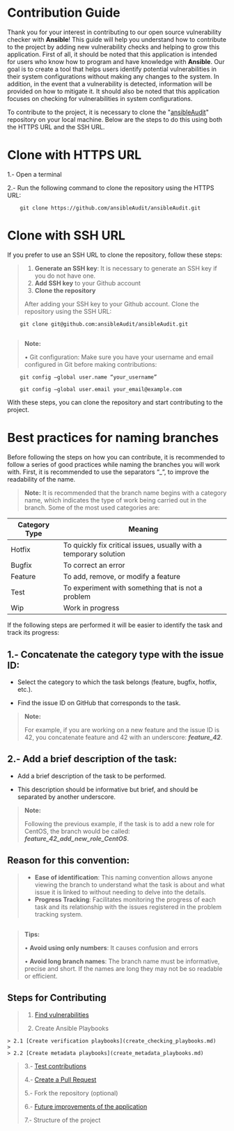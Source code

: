 # **Contribution Guide**
Thank you for your interest in contributing to our open source vulnerability checker with **Ansible**! This guide will help you understand how to contribute to the project by adding new vulnerability checks and helping to grow this application. First of all, it should be noted that this application is intended for users who know how to program and have knowledge with **Ansible**. Our goal is to create a tool that helps users identify potential vulnerabilities in their system configurations without making any changes to the system. In addition, in the event that a vulnerability is detected, information will be provided on how to mitigate it. It should also be noted that this application focuses on checking for vulnerabilities in system configurations.

To contribute to the project, it is necessary to clone the "[ansibleAudit](https://github.com/ansibleAudit/ansibleAudit)" repository on your local machine. Below are the steps to do this using both the HTTPS URL and the SSH URL.

# **Clone with HTTPS URL**
1.- Open a terminal

2.- Run the following command to clone the repository using the HTTPS URL:

        git clone https://github.com/ansibleAudit/ansibleAudit.git

# **Clone with SSH URL**
If you prefer to use an SSH URL to clone the repository, follow these steps:

> 1. **Generate an SSH key**: It is necessary to generate an SSH key if you do not have one. 
> 2. **Add SSH key** to your Github account
> 3. **Clone the repository**
>
> After adding your SSH key to your Github account. Clone the repository using the SSH URL:
>
        git clone git@github.com:ansibleAudit/ansibleAudit.git

##
>
> **Note:**
>
> • Git configuration: Make sure you have your username and email configured in Git before making contributions:
>	
        git config –global user.name “your_username”
>
        git config –global user.email your_email@example.com

With these steps, you can clone the repository and start contributing to the project. 
##
# **Best practices for naming branches**
Before following the steps on how you can contribute, it is recommended to follow a series of good practices while naming the branches you will work with. First, it is recommended to use the separators “_”, to improve the readability of the name.

> **Note:**
> It is recommended that the branch name begins with a category name, which indicates the type of work being carried out in the branch. Some of the most used categories are:

| Category Type | Meaning                                                              |
|---------------|----------------------------------------------------------------------|
| Hotfix        | To quickly fix critical issues, usually with a temporary solution    |
| Bugfix        | To correct an error                                                  |
| Feature       | To add, remove, or modify a feature                                  |
| Test          | To experiment with something that is not a problem                   |
| Wip           | Work in progress                                                     |


If the following steps are performed it will be easier to identify the task and track its progress:

## 1.- Concatenate the category type with the issue ID:

- Select the category to which the task belongs (feature, bugfix, hotfix, etc.).
       
- Find the issue ID on GitHub that corresponds to the task.

>**Note:**
>
> For example, if you are working on a new feature and the issue ID is 42, you concatenate feature and 42 with an underscore: ***feature_42***.

## 2.- Add a brief description of the task:

- Add a brief description of the task to be performed.
	
- This description should be informative but brief, and should be separated by another underscore.

>**Note:**
>
>Following the previous example, if the task is to add a new role for CentOS, the branch would be called: ***feature_42_add_new_role_CentOS***.

## Reason for this convention:
>
>    - **Ease of identification**: This naming convention allows anyone viewing the branch to understand what the task is about and what issue it is linked to without needing to delve into the details.
>    - **Progress Tracking**: Facilitates monitoring the progress of each task and its relationship with the issues registered in the problem tracking system.
##
>**Tips:**
>
> • **Avoid using only numbers**: It causes confusion and errors
>
> • **Avoid long branch names**: The branch name must be informative, precise and short. If the names are long they may not be so readable or efficient.
>


## **Steps for Contributing**
>
> 1. [Find vulnerabilities](find_vulnerabilities.md)
>
> 2. Create Ansible Playbooks
>
	> 2.1 [Create verification playbooks](create_checking_playbooks.md)
	>
	> 2.2 [Create metadata playbooks](create_metadata_playbooks.md)
>
> 3.- [Test contributions](test_playbooks.md)
>
> 4.- [Create a Pull Request](create_pull_request.md)
>
> 5.- Fork the repository (optional)
>
> 6.- [Future improvements of the application](future_improvements.md)
>
> 7.- Structure of the project
>

